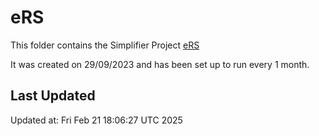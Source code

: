 # eRS
This folder contains the Simplifier Project [eRS](https://simplifier.net/ers)

It was created on 29/09/2023 and has been set up to run every 1 month.

## Last Updated

Updated at: Fri Feb 21 18:06:27 UTC 2025
